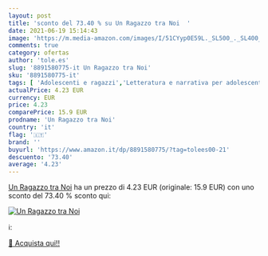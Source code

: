 ```yaml
---
layout: post
title: 'sconto del 73.40 % su Un Ragazzo tra Noi  '
date: 2021-06-19 15:14:43
image: 'https://m.media-amazon.com/images/I/51CYyp0E59L._SL500_._SL400_.jpg'
comments: true
category: ofertas
author: 'tole.es'
slug: '8891580775-it Un Ragazzo tra Noi'
sku: '8891580775-it'
tags: [ 'Adolescenti e ragazzi','Letteratura e narrativa per adolescenti e ragazzi','Libri','Racconti per ragazzi', ]
actualPrice: 4.23 EUR
currency: EUR
price: 4.23
comparePrice: 15.9 EUR
prodname: 'Un Ragazzo tra Noi'
country: 'it'
flag: '🇮🇹'
brand: ''
buyurl: 'https://www.amazon.it/dp/8891580775/?tag=tolees00-21'
descuento: '73.40'
average: '4.23'
---
```


[Un Ragazzo tra Noi](https://www.amazon.it/dp/8891580775/?tag=tolees00-21) ha un prezzo di 4.23 EUR (originale: 15.9 EUR) con uno sconto del 73.40 % sconto qui:

[![Un Ragazzo tra Noi](https://m.media-amazon.com/images/I/51CYyp0E59L._SL500_._SL400_.jpg)](https://www.amazon.it/dp/8891580775/?tag=tolees00-21)

ℹ️:


[🛒 Acquista qui!!](https://www.amazon.it/dp/8891580775/?tag=tolees00-21)
